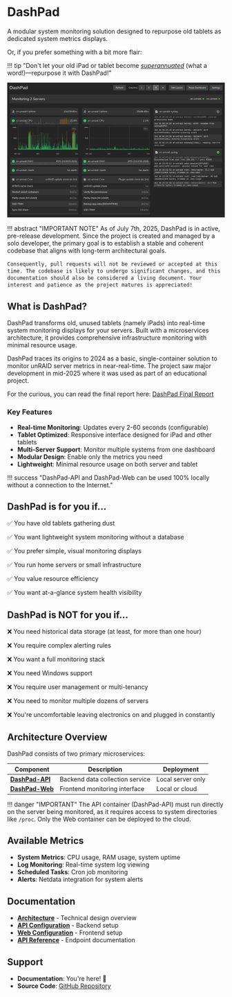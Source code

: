 # DashPad

A modular system monitoring solution designed to repurpose old tablets as dedicated system metrics displays.

Or, if you prefer something with a bit more flair: 

!!! tip "Don't let your old iPad or tablet become *[superannuated](https://en.wiktionary.org/wiki/superannuated#:~:text=Retired%20or%20discarded%20due%20to%20age.)* (what a word!)—repurpose it with DashPad!"

![Screenshot of DashPad-Web: Monitoring two servers, with a three-column layout selected and CPU/Cron/Log modules expanded. The log module at bottom right has automatic scrolling enabled.](assets/screenshot-web-1.png)

!!! abstract "IMPORTANT NOTE"
    As of July 7th, 2025, DashPad is in active, pre-release development. Since the project is created and managed by a solo developer, the primary goal is to establish a stable and coherent codebase that aligns with long-term architectural goals.

    Consequently, pull requests will not be reviewed or accepted at this time. The codebase is likely to undergo significant changes, and this documentation should also be considered a living document. Your interest and patience as the project matures is appreciated!

## What is DashPad?

DashPad transforms old, unused tablets (namely iPads) into real-time system monitoring displays for your servers. Built with a microservices architecture, it provides comprehensive infrastructure monitoring with minimal resource usage.

DashPad traces its origins to 2024 as a basic, single-container solution to monitor unRAID server metrics in near-real-time. The project saw major development in mid-2025 where it was used as part of an educational project. 

For the curious, you can read the final report here: [DashPad Final Report](./assets/dashpad-report-public.pdf)

### Key Features

- **Real-time Monitoring**: Updates every 2-60 seconds (configurable)
- **Tablet Optimized**: Responsive interface designed for iPad and other tablets
- **Multi-Server Support**: Monitor multiple systems from one dashboard
- **Modular Design**: Enable only the metrics you need
- **Lightweight**: Minimal resource usage on both server and tablet

!!! success "DashPad-API and DashPad-Web can be used 100% locally without a connection to the Internet."

## DashPad is for you if...

✅ You have old tablets gathering dust

✅ You want lightweight system monitoring without a database

✅ You prefer simple, visual monitoring displays

✅ You run home servers or small infrastructure 

✅ You value resource efficiency

✅ You want at-a-glance system health visibility

## DashPad is NOT for you if...

❌ You need historical data storage (at least, for more than one hour)

❌ You require complex alerting rules

❌ You want a full monitoring stack

❌ You need Windows support

❌ You require user management or multi-tenancy

❌ You need to monitor multiple dozens of servers

❌ You're uncomfortable leaving electronics on and plugged in constantly

## Architecture Overview

DashPad consists of two primary microservices:

| Component | Description | Deployment |
|-----------|-------------|------------|
| **[DashPad-API](api/index.md)** | Backend data collection service | Local server only |
| **[DashPad-Web](web/index.md)** | Frontend monitoring interface | Local or cloud |

!!! danger "IMPORTANT"
    The API container (DashPad-API) must run directly on the server being monitored, as it requires access to system directories like `/proc`. Only the Web container can be deployed to the cloud.

## Available Metrics

- **System Metrics**: CPU usage, RAM usage, system uptime
- **Log Monitoring**: Real-time system log viewing
- **Scheduled Tasks**: Cron job monitoring
- **Alerts**: Netdata integration for system alerts

## Documentation

- **[Architecture](architecture.md)** - Technical design overview
- **[API Configuration](api/configuration.md)** - Backend setup
- **[Web Configuration](web/configuration.md)** - Frontend setup
- **[API Reference](api/endpoints.md)** - Endpoint documentation

## Support

- **Documentation**: You're here! 👋
- **Source Code**: [GitHub Repository](https://github.com/mrchrisneal/DashPad)